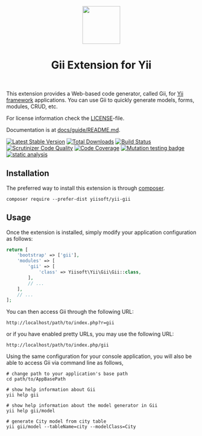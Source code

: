 <p align="center">
    <a href="https://github.com/yiisoft" target="_blank">
        <img src="https://yiisoft.github.io/docs/images/yii_logo.svg" height="100px">
    </a>
    <h1 align="center">Gii Extension for Yii</h1>
    <br>
</p>

This extension provides a Web-based code generator, called Gii, for [Yii framework](http://www.yiiframework.com) applications.
You can use Gii to quickly generate models, forms, modules, CRUD, etc.

For license information check the [LICENSE](LICENSE.md)-file.

Documentation is at [docs/guide/README.md](docs/guide/README.md).

[![Latest Stable Version](https://poser.pugx.org/yiisoft/yii-gii/v/stable.png)](https://packagist.org/packages/yiisoft/yii-gii)
[![Total Downloads](https://poser.pugx.org/yiisoft/yii-gii/downloads.png)](https://packagist.org/packages/yiisoft/yii-gii)
[![Build Status](https://github.com/yiisoft/yii-gii/workflows/build/badge.svg)](https://github.com/yiisoft/yii-gii/actions?query=workflow%3Abuild)
[![Scrutinizer Code Quality](https://scrutinizer-ci.com/g/yiisoft/yii-gii/badges/quality-score.png?b=master)](https://scrutinizer-ci.com/g/yiisoft/yii-gii/?branch=master)
[![Code Coverage](https://scrutinizer-ci.com/g/yiisoft/yii-gii/badges/coverage.png?b=master)](https://scrutinizer-ci.com/g/yiisoft/yii-gii/?branch=master)
[![Mutation testing badge](https://img.shields.io/endpoint?style=flat&url=https%3A%2F%2Fbadge-api.stryker-mutator.io%2Fgithub.com%2Fyiisoft%2Fyii-gii%2Fmaster)](https://dashboard.stryker-mutator.io/reports/github.com/yiisoft/yii-gii/master)
[![static analysis](https://github.com/yiisoft/yii-gii/workflows/static%20analysis/badge.svg)](https://github.com/yiisoft/yii-gii/actions?query=workflow%3A%22static+analysis%22)


Installation
------------

The preferred way to install this extension is through [composer](http://getcomposer.org/download/).

```
composer require --prefer-dist yiisoft/yii-gii
```

Usage
-----

Once the extension is installed, simply modify your application configuration as follows:

```php
return [
    'bootstrap' => ['gii'],
    'modules' => [
        'gii' => [
            'class' => Yiisoft\Yii\Gii\Gii::class,
        ],
        // ...
    ],
    // ...
];
```

You can then access Gii through the following URL:

```
http://localhost/path/to/index.php?r=gii
```

or if you have enabled pretty URLs, you may use the following URL:

```
http://localhost/path/to/index.php/gii
```

Using the same configuration for your console application, you will also be able to access Gii via
command line as follows,

```
# change path to your application's base path
cd path/to/AppBasePath

# show help information about Gii
yii help gii

# show help information about the model generator in Gii
yii help gii/model

# generate City model from city table
yii gii/model --tableName=city --modelClass=City
```
